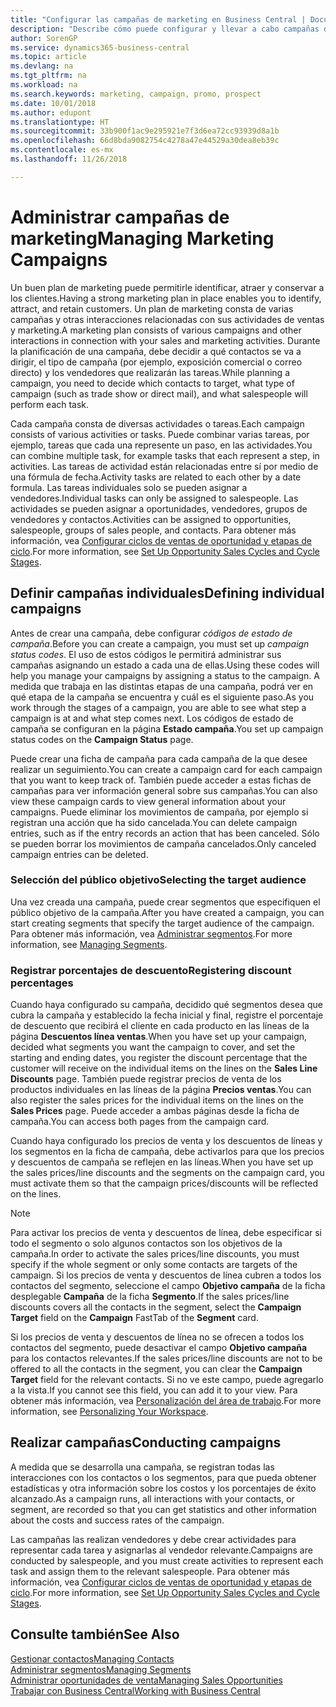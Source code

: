 ```yaml
---
title: "Configurar las campañas de marketing en Business Central | Documentos de Microsoft"
description: "Describe cómo puede configurar y llevar a cabo campañas de marketing en Business Central para ayudarle a identificar, atraer y conservar a los clientes."
author: SorenGP
ms.service: dynamics365-business-central
ms.topic: article
ms.devlang: na
ms.tgt_pltfrm: na
ms.workload: na
ms.search.keywords: marketing, campaign, promo, prospect
ms.date: 10/01/2018
ms.author: edupont
ms.translationtype: HT
ms.sourcegitcommit: 33b900f1ac9e295921e7f3d6ea72cc93939d8a1b
ms.openlocfilehash: 66d8bda9082754c4278a47e44529a30dea8eb39c
ms.contentlocale: es-mx
ms.lasthandoff: 11/26/2018

---
```

# <a name="managing-marketing-campaigns"></a><span data-ttu-id="0b575-103">Administrar campañas de marketing</span><span class="sxs-lookup"><span data-stu-id="0b575-103">Managing Marketing Campaigns</span></span>
<span data-ttu-id="0b575-104">Un buen plan de marketing puede permitirle identificar, atraer y conservar a los clientes.</span><span class="sxs-lookup"><span data-stu-id="0b575-104">Having a strong marketing plan in place enables you to identify, attract, and retain customers.</span></span> <span data-ttu-id="0b575-105">Un plan de marketing consta de varias campañas y otras interacciones relacionadas con sus actividades de ventas y marketing.</span><span class="sxs-lookup"><span data-stu-id="0b575-105">A marketing plan consists of various campaigns and other interactions in connection with your sales and marketing activities.</span></span> <span data-ttu-id="0b575-106">Durante la planificación de una campaña, debe decidir a qué contactos se va a dirigir, el tipo de campaña (por ejemplo, exposición comercial o correo directo) y los vendedores que realizarán las tareas.</span><span class="sxs-lookup"><span data-stu-id="0b575-106">While planning a campaign, you need to decide which contacts to target, what type of campaign (such as trade show or direct mail), and what salespeople will perform each task.</span></span>

<span data-ttu-id="0b575-107">Cada campaña consta de diversas actividades o tareas.</span><span class="sxs-lookup"><span data-stu-id="0b575-107">Each campaign consists of various activities or tasks.</span></span> <span data-ttu-id="0b575-108">Puede combinar varias tareas, por ejemplo, tareas que cada una represente un paso, en las actividades.</span><span class="sxs-lookup"><span data-stu-id="0b575-108">You can combine multiple task, for example tasks that each represent a step, in activities.</span></span> <span data-ttu-id="0b575-109">Las tareas de actividad están relacionadas entre sí por medio de una fórmula de fecha.</span><span class="sxs-lookup"><span data-stu-id="0b575-109">Activity tasks are related to each other by a date formula.</span></span> <span data-ttu-id="0b575-110">Las tareas individuales solo se pueden asignar a vendedores.</span><span class="sxs-lookup"><span data-stu-id="0b575-110">Individual tasks can only be assigned to salespeople.</span></span> <span data-ttu-id="0b575-111">Las actividades se pueden asignar a oportunidades, vendedores, grupos de vendedores y contactos.</span><span class="sxs-lookup"><span data-stu-id="0b575-111">Activities can be assigned to opportunities, salespeople, groups of sales people, and contacts.</span></span> <span data-ttu-id="0b575-112">Para obtener más información, vea [Configurar ciclos de ventas de oportunidad y etapas de ciclo](marketing-how-setup-opportunity-sales-cycles-stages.md).</span><span class="sxs-lookup"><span data-stu-id="0b575-112">For more information, see [Set Up Opportunity Sales Cycles and Cycle Stages](marketing-how-setup-opportunity-sales-cycles-stages.md).</span></span>

## <a name="defining-individual-campaigns"></a><span data-ttu-id="0b575-113">Definir campañas individuales</span><span class="sxs-lookup"><span data-stu-id="0b575-113">Defining individual campaigns</span></span>
<span data-ttu-id="0b575-114">Antes de crear una campaña, debe configurar *códigos de estado de campaña*.</span><span class="sxs-lookup"><span data-stu-id="0b575-114">Before you can create a campaign, you must set up *campaign status codes*.</span></span> <span data-ttu-id="0b575-115">El uso de estos códigos le permitirá administrar sus campañas asignando un estado a cada una de ellas.</span><span class="sxs-lookup"><span data-stu-id="0b575-115">Using these codes will help you manage your campaigns by assigning a status to the campaign.</span></span> <span data-ttu-id="0b575-116">A medida que trabaja en las distintas etapas de una campaña, podrá ver en qué etapa de la campaña se encuentra y cuál es el siguiente paso.</span><span class="sxs-lookup"><span data-stu-id="0b575-116">As you work through the stages of a campaign, you are able to see what step a campaign is at and what step comes next.</span></span> <span data-ttu-id="0b575-117">Los códigos de estado de campaña se configuran en la página **Estado campaña**.</span><span class="sxs-lookup"><span data-stu-id="0b575-117">You set up campaign status codes on the **Campaign Status** page.</span></span>

<span data-ttu-id="0b575-118">Puede crear una ficha de campaña para cada campaña de la que desee realizar un seguimiento.</span><span class="sxs-lookup"><span data-stu-id="0b575-118">You can create a campaign card for each campaign that you want to keep track of.</span></span> <span data-ttu-id="0b575-119">También puede acceder a estas fichas de campañas para ver información general sobre sus campañas.</span><span class="sxs-lookup"><span data-stu-id="0b575-119">You can also view these campaign cards to view general information about your campaigns.</span></span>
<span data-ttu-id="0b575-120">Puede eliminar los movimientos de campaña, por ejemplo si registran una acción que ha sido cancelada.</span><span class="sxs-lookup"><span data-stu-id="0b575-120">You can delete campaign entries, such as if the entry records an action that has been canceled.</span></span> <span data-ttu-id="0b575-121">Sólo se pueden borrar los movimientos de campaña cancelados.</span><span class="sxs-lookup"><span data-stu-id="0b575-121">Only canceled campaign entries can be deleted.</span></span>

### <a name="selecting-the-target-audience"></a><span data-ttu-id="0b575-122">Selección del público objetivo</span><span class="sxs-lookup"><span data-stu-id="0b575-122">Selecting the target audience</span></span>
<span data-ttu-id="0b575-123">Una vez creada una campaña, puede crear segmentos que especifiquen el público objetivo de la campaña.</span><span class="sxs-lookup"><span data-stu-id="0b575-123">After you have created a campaign, you can start creating segments that specify the target audience of the campaign.</span></span> <span data-ttu-id="0b575-124">Para obtener más información, vea [Administrar segmentos](marketing-segments.md).</span><span class="sxs-lookup"><span data-stu-id="0b575-124">For more information, see [Managing Segments](marketing-segments.md).</span></span>

### <a name="registering-discount-percentages"></a><span data-ttu-id="0b575-125">Registrar porcentajes de descuento</span><span class="sxs-lookup"><span data-stu-id="0b575-125">Registering discount percentages</span></span>
<span data-ttu-id="0b575-126">Cuando haya configurado su campaña, decidido qué segmentos desea que cubra la campaña y establecido la fecha inicial y final, registre el porcentaje de descuento que recibirá el cliente en cada producto en las líneas de la página **Descuentos línea ventas**.</span><span class="sxs-lookup"><span data-stu-id="0b575-126">When you have set up your campaign, decided what segments you want the campaign to cover, and set the starting and ending dates, you register the discount percentage that the customer will receive on the individual items on the lines on the **Sales Line Discounts** page.</span></span> <span data-ttu-id="0b575-127">También puede registrar precios de venta de los productos individuales en las líneas de la página **Precios ventas**.</span><span class="sxs-lookup"><span data-stu-id="0b575-127">You can also register the sales prices for the individual items on the lines on the **Sales Prices** page.</span></span> <span data-ttu-id="0b575-128">Puede acceder a ambas páginas desde la ficha de campaña.</span><span class="sxs-lookup"><span data-stu-id="0b575-128">You can access both pages from the campaign card.</span></span>

 <span data-ttu-id="0b575-129">Cuando haya configurado los precios de venta y los descuentos de líneas y los segmentos en la ficha de campaña, debe activarlos para que los precios y descuentos de campaña se reflejen en las líneas.</span><span class="sxs-lookup"><span data-stu-id="0b575-129">When you have set up the sales prices/line discounts and the segments on the campaign card, you must activate them so that the campaign prices/discounts will be reflected on the lines.</span></span>

> [!NOTE]  
>   <span data-ttu-id="0b575-130">Para activar los precios de venta y descuentos de línea, debe especificar si todo el segmento o solo algunos contactos son los objetivos de la campaña.</span><span class="sxs-lookup"><span data-stu-id="0b575-130">In order to activate the sales prices/line discounts, you must specify if the whole segment or only some contacts are targets of the campaign.</span></span> <span data-ttu-id="0b575-131">Si los precios de venta y descuentos de línea cubren a todos los contactos del segmento, seleccione el campo **Objetivo campaña** de la ficha desplegable **Campaña** de la ficha **Segmento**.</span><span class="sxs-lookup"><span data-stu-id="0b575-131">If the sales prices/line discounts covers all the contacts in the segment, select the **Campaign Target** field on the **Campaign** FastTab of the **Segment** card.</span></span>

<span data-ttu-id="0b575-132">Si los precios de venta y descuentos de línea no se ofrecen a todos los contactos del segmento, puede desactivar el campo **Objetivo campaña** para los contactos relevantes.</span><span class="sxs-lookup"><span data-stu-id="0b575-132">If the sales prices/line discounts are not to be offered to all the contacts in the segment, you can clear the **Campaign Target** field for the relevant contacts.</span></span> <span data-ttu-id="0b575-133">Si no ve este campo, puede agregarlo a la vista.</span><span class="sxs-lookup"><span data-stu-id="0b575-133">If you cannot see this field, you can add it to your view.</span></span> <span data-ttu-id="0b575-134">Para obtener más información, vea [Personalización del área de trabajo](ui-personalization-user.md).</span><span class="sxs-lookup"><span data-stu-id="0b575-134">For more information, see [Personalizing Your Workspace](ui-personalization-user.md).</span></span>

## <a name="conducting-campaigns"></a><span data-ttu-id="0b575-135">Realizar campañas</span><span class="sxs-lookup"><span data-stu-id="0b575-135">Conducting campaigns</span></span>
<span data-ttu-id="0b575-136">A medida que se desarrolla una campaña, se registran todas las interacciones con los contactos o los segmentos, para que pueda obtener estadísticas y otra información sobre los costos y los porcentajes de éxito alcanzado.</span><span class="sxs-lookup"><span data-stu-id="0b575-136">As a campaign runs, all interactions with your contacts, or segment, are recorded so that you can get statistics and other information about the costs and success rates of the campaign.</span></span>

<span data-ttu-id="0b575-137">Las campañas las realizan vendedores y debe crear actividades para representar cada tarea y asignarlas al vendedor relevante.</span><span class="sxs-lookup"><span data-stu-id="0b575-137">Campaigns are conducted by salespeople, and you must create activities to represent each task and assign them to the relevant salespeople.</span></span> <span data-ttu-id="0b575-138">Para obtener más información, vea [Configurar ciclos de ventas de oportunidad y etapas de ciclo](marketing-how-setup-opportunity-sales-cycles-stages.md).</span><span class="sxs-lookup"><span data-stu-id="0b575-138">For more information, see [Set Up Opportunity Sales Cycles and Cycle Stages](marketing-how-setup-opportunity-sales-cycles-stages.md).</span></span>

## <a name="see-also"></a><span data-ttu-id="0b575-139">Consulte también</span><span class="sxs-lookup"><span data-stu-id="0b575-139">See Also</span></span>
[<span data-ttu-id="0b575-140">Gestionar contactos</span><span class="sxs-lookup"><span data-stu-id="0b575-140">Managing Contacts</span></span>](marketing-contacts.md)  
[<span data-ttu-id="0b575-141">Administrar segmentos</span><span class="sxs-lookup"><span data-stu-id="0b575-141">Managing Segments</span></span>](marketing-segments.md)  
[<span data-ttu-id="0b575-142">Administrar oportunidades de venta</span><span class="sxs-lookup"><span data-stu-id="0b575-142">Managing Sales Opportunities</span></span>](marketing-manage-sales-opportunities.md)  
[<span data-ttu-id="0b575-143">Trabajar con Business Central</span><span class="sxs-lookup"><span data-stu-id="0b575-143">Working with Business Central</span></span>](ui-work-product.md)  

